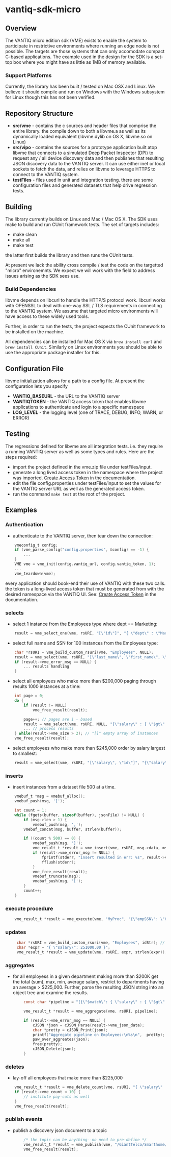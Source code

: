 # vantiq-sdk-micro

## Overview

The VANTIQ micro edition sdk (VME) exists to enable the system to participate in restrictive environments 
where running an edge node is not possible. The targets are those systems that can only accomodate compact
C-based applications. The example used in the design for the SDK is a set-top box where you might have as little as 1MB
of memory available.

### Support Platforms

Currently, the library has been built / tested on Mac OSX and Linux. We believe it should compile and run on Windows
with the Windows subsystem for Linux though this has not been verified.

## Repository Structure

* **src/vme** - contains the c sources and header files that comprise the entire library. the compile down to both a
libvme.a as well as its dynamically loaded equivalent (libvme.dylib on OS X, libvme.so on Linux)
* **src/vipo** - contains the sources for a prototype application built atop libvme that connects to a simulated Deep
Packet Inspector (DPI) to request any / all device discovery data and then publishes that resulting JSON discovery data
to the VANTIQ server. It can use either inet or local sockets to fetch the data, and relies on libvme to leverage HTTPS
to connect to the VANTIQ system.
* **testFiles** - files used in unit and integration testing. there are some configuration files and generated datasets
that help drive regression tests.

## Building

The library currently builds on Linux and Mac / Mac OS X. The SDK uses make to build and run CUnit framework tests.
The set of targets includes:
* make clean
* make all
* make test

the latter first builds the library and then runs the CUnit tests.

At present we lack the ability cross compile / test the code on the
targetted "micro" environemnts. We expect we will work with the field to address issues arising as the SDK sees
use.

### Build Dependencies 

libvme depends on libcurl to handle the HTTP/S protocol work. libcurl works with OPENSSL to deal with one-way
SSL / TLS requirements in connecting to the VANTIQ system. We assume that targeted micro environments will have
access to these widely used tools.

Further, in order to run the tests, the project expects the CUnit framework to be installed on the machine. 

All dependencies can be installed for Mac OS X via `brew install curl` and `brew install CUnit`. Similarly on Linux
environments you should be able to use the appropriate package installer for this.

## Configuration File

libvme initialization allows for a path to a config file. At present the configuration lets you specify
* **VANTIQ_BASEURL** - the URL to the VANTIQ server
* **VANTIQTOKEN** - the VANTIQ access token that enables libvme applications to authenticate and login to a specific namespace
* **LOG_LEVEL** - the logging level (one of TRACE, DEBUG, INFO, WARN, or ERROR)

## Testing
The regressions defined for libvme are all integration tests. i.e. they require a running VANTIQ server as well as some
types and rules. Here are the steps required:
* import the project defined in the vme.zip file under testFiles/input.
* generate a long lived access token in the namespace where the project was imported. [Create Access Token](https://dev.vantiq.com/docs/system/resourceguide/index.html#create-access-token)
in the documentation.
* edit the file config.properties under testFiles/input to set the values for the VANTIQ server URL as well as the
generated access token.
* run the command `make test` at the root of the project.
## Examples

### Authentication
* authenticate to the VANTIQ server, then tear down the connection:
```c
    vmeconfig_t config;
    if (vme_parse_config("config.properties", &config) == -1) {
        ...
    }
    VME vme = vme_init(config.vantiq_url, config.vantiq_token, 1);
    ...
    vme_teardown(vme);
```

every application should book-end their use of VANTIQ with these two calls. the token is a long-lived access token that
must be generated from with the desired namespace via the VANTIQ UI. See: [Create Access Token](https://dev.vantiq.com/docs/system/resourceguide/index.html#create-access-token)
in the documentation.

### selects
* select 1 instance from the Employees type where dept == Marketing:
```c
    result = vme_select_one(vme, rsURI, "[\"id\"]", "{ \"dept\" : \"Marketing\"}");
```
* select full name and SSN for 100 instances from the Employees type:
```c
    char *rsURI = vme_build_custom_rsuri(vme, "Employees", NULL);
    result = vme_select(vme, rsURI, "[\"last_name\", \"first_name\", \"ssn\"]", NULL, NULL, 0, 100);`
    if (result->vme_error_msg == NULL) {
        ... results handling
    }
```
* select all employees who make more than $200,000 paging through results 1000 instances at a time:
```c
    int page = 0;
    do {
        if (result != NULL)
            vme_free_result(result);

        page++; // pages are 1 - based
        result = vme_select(vme, rsURI, NULL, "{\"salary\" : { \"$gt\" : 200000.0}}", NULL, page, 1000);
        ... // process results
    } while(result->vme_size > 2); // "[]" empty array of instances
    vme_free_result(result);
```
* select employees who make more than $245,000 order by salary largest to smallest:
```c
    result = vme_select(vme, rsURI, "[\"salary\", \"id\"]", "{\"salary\" : {\"$gt\":245000.0}}", "{\"salary\":-1}", 0, 0);
```
### inserts
* insert instances from a dataset file 500 at a time.
```c
    vmebuf_t *msg = vmebuf_alloc();
    vmebuf_push(msg, '[');

    int count = 1;
    while (fgets(buffer, sizeof(buffer), jsonFile) != NULL) {
        if (msg->len > 1) {
            vmebuf_push(msg, ',');
        vmebuf_concat(msg, buffer, strlen(buffer));

        if ((count % 500) == 0) {
            vmebuf_push(msg, ']');
            vme_result_t *result = vme_insert(vme, rsURI, msg->data, msg->len);
            if (result->vme_error_msg != NULL) {
                fprintf(stderr, "insert resulted in err: %s", result->vme_error_msg);
                fflush(stderr);
            }
            vme_free_result(result);
            vmebuf_truncate(msg);
            vmebuf_push(msg, '[');
        }
        count++;
    }
```
### execute procedure
```c
    vme_result_t *result = vme_execute(vme, "MyProc", "{\"empSSN\": \"655-71-9041\", \"newSalary\": 500000.00}");
```

### updates
```c
     char *rsURI = vme_build_custom_rsuri(vme, "Employees", idStr); // <--- must specify instance ID
     char *expr = "{ \"salary\": 251000.00 }";
     vme_result_t *result = vme_update(vme, rsURI, expr, strlen(expr));
```
### aggregates
* for all employess in a given department making more than $200K get the total (sum), max, min, average salary, restrict to departments having an average > $225,000. Further, parse the resulting JSON string into an object tree and examine the results.
```c
        const char *pipeline = "[{\"$match\": { \"salary\" : { \"$gt\" : 200000.0} }}, { \"$group\": { \"_id\": \"$dept\", \"total\": { \"$sum\": \"$salary\"}, \"average\": { \"$avg\" : \"$salary\" }, \"max\": { \"$max\" : \"$salary\" }, \"min\": { \"$min\" : \"$salary\" }}}, { \"$match\": { \"average\": { \"$gte\": 225000.0 }}} ]";

        vme_result_t *result = vme_aggregate(vme, rsURI, pipeline);

        if (result->vme_error_msg == NULL) {
            cJSON *json = cJSON_Parse(result->vme_json_data);
            char *pretty = cJSON_Print(json);
            printf("Aggregate pipeline on Employees:\n%s\n",  pretty);
            paw_over_aggreates(json);
            free(pretty);
            cJSON_Delete(json);
        }
```
### deletes
* lay-off all employees that make more than $225,000
```c
    vme_result_t *result = vme_delete_count(vme, rsURI, "{ \"salary\" : { \"$gt\": 225000.0 }}");
    if (result->vme_count < 10) {
        // institute pay-cuts as well
    }
    vme_free_result(result);
```
### publish events
* publish a discovery json document to a topic
```c
        /* the topic can be anything--no need to pre-define */
        vme_result_t *result = vme_publish(vme, "/GiantTelco/Smarthome/Discovery", fullMsg->data, fullMsg->len);
        vme_free_result(result);
```
